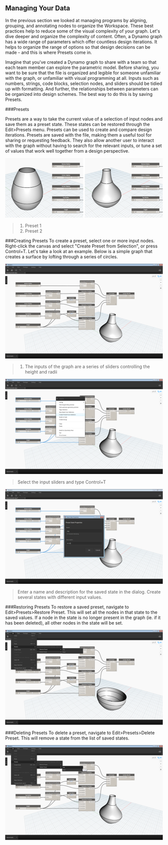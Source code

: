 ## Managing Your Data

In the previous section we looked at managing programs by aligning, grouping, and annotating nodes to organize the Workspace. These best practices help to reduce some of the visual complexity of your graph. Let's dive deeper and organize the complexity of content.  Often, a Dynamo graph has a wide range of parameters which offer countless design iterations.  It helps to organize the range of options so that design decisions can be made - and this is where Presets come in. 

Imagine that you've created a Dynamo graph to share with a team so that each team member can explore the parametric model. Before sharing, you want to be sure that the file is organized and legible for someone unfamiliar with the graph, or unfamiliar with visual programming at all. Inputs such as numbers, strings, code blocks, selection nodes, and sliders should be tidied up with formatting.  And further, the relationships between parameters can be organized into design schemes. The best way to do this is by saving Presets.

###Presets

Presets are a way to take the current value of a selection of input nodes and save them as a preset state. These states can be restored through the Edit>Presets menu. Presets can be used to create and compare design iterations. Presets are saved with the file, making them a useful tool for sharing or requesting feedback. They also allow another user to interact with the graph without having to search for the relevant inputs, or tune a set of values that work well together from a design perspective.

![](images/3-5/presets06.png)
>1. Preset 1
>2. Preset 2

###Creating Presets
To create a preset, select one or more input nodes. Right-click the canvas and select "Create Preset from Selection", or press Control+T. 
Let's take a look at an example. Below is a simple graph that creates a surface by lofting through a series of circles. 

![Create Preset](images/3-5/presets01.png)
>1. The inputs of the graph are a series of sliders controlling the height and radii

![Create Preset](images/3-5/presets02.png)
>Select the input sliders and type Control+T

![Create Preset](images/3-5/presets03.png)
>Enter a name and description for the saved state in the dialog. Create several states with different input values.

###Restoring Presets
To restore a saved preset, navigate to Edit>Presets>Restore Preset. This will set all the nodes in that state to the saved values. If a node in the state is no longer present in the graph (ie. if it has been deleted), all other nodes in the state will be set.

![Restoring Presets](images/3-5/presets04.png)

###Deleting Presets
To delete a preset, navigate to Edit>Presets>Delete Preset. This will remove a state from the list of saved states.

![Deleting Presets](images/3-5/presets05.png)